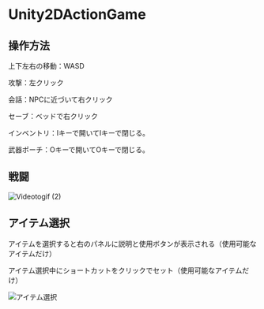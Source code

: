 # Unity2DActionGame
## 操作方法
上下左右の移動：WASD

攻撃：左クリック

会話：NPCに近づいて右クリック

セーブ：ベッドで右クリック

インベントリ：Iキーで開いてIキーで閉じる。

武器ポーチ：Oキーで開いてOキーで閉じる。

## 戦闘
![Videotogif (2)](https://github.com/nakaji-nandaina/Unity2DActionGame/assets/65334953/f1b9c769-9cc9-4b8a-9dda-12b78d303c15)

## アイテム選択
アイテムを選択すると右のパネルに説明と使用ボタンが表示される（使用可能なアイテムだけ）

アイテム選択中にショートカットをクリックでセット（使用可能なアイテムだけ）

![アイテム選択](https://github.com/nakaji-nandaina/Unity2DActionGame/assets/65334953/0d696d64-bd94-46bb-9865-1d2a93413b86)

